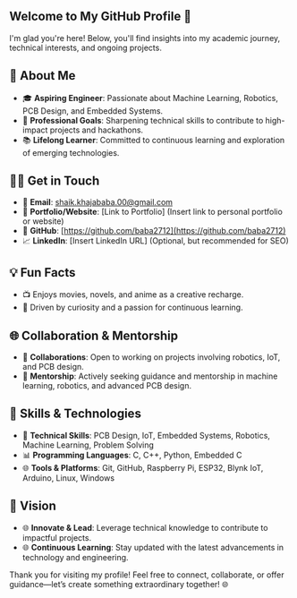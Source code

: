 
## Welcome to My GitHub Profile 👋

I'm glad you're here! Below, you'll find insights into my academic journey, technical interests, and ongoing projects.

## 🌟 About Me

- 🎓 **Aspiring Engineer**: Passionate about Machine Learning, Robotics, PCB Design, and Embedded Systems.
- 🚀 **Professional Goals**: Sharpening technical skills to contribute to high-impact projects and hackathons.
- 📚 **Lifelong Learner**: Committed to continuous learning and exploration of emerging technologies.


## 🙋‍♂️ Get in Touch

- 📧 **Email**: [shaik.khajababa.00@gmail.com](mailto\:shaik.khajababa.00@gmail.com)
- 🔗 **Portfolio/Website**: [Link to Portfolio] (Insert link to personal portfolio or website)
- 🔖 **GitHub**: [https://github.com/baba2712](https://github.com/baba2712)
- 📈 **LinkedIn**: [Insert LinkedIn URL] (Optional, but recommended for SEO)

## 💡 Fun Facts

- 📺 Enjoys movies, novels, and anime as a creative recharge.
- 🦜 Driven by curiosity and a passion for continuous learning.

## 🌐 Collaboration & Mentorship

- 🤝 **Collaborations**: Open to working on projects involving robotics, IoT, and PCB design.
- 🙏 **Mentorship**: Actively seeking guidance and mentorship in machine learning, robotics, and advanced PCB design.

## 🔄 Skills & Technologies

- 🔧 **Technical Skills**: PCB Design, IoT, Embedded Systems, Robotics, Machine Learning, Problem Solving
- 📊 **Programming Languages**: C, C++, Python, Embedded C
- 🌐 **Tools & Platforms**: Git, GitHub, Raspberry Pi, ESP32, Blynk IoT, Arduino, Linux, Windows

## 🚀 Vision

- 🌐 **Innovate & Lead**: Leverage technical knowledge to contribute to impactful projects.
- 🌐 **Continuous Learning**: Stay updated with the latest advancements in technology and engineering.

Thank you for visiting my profile! Feel free to connect, collaborate, or offer guidance—let’s create something extraordinary together! 🌐

